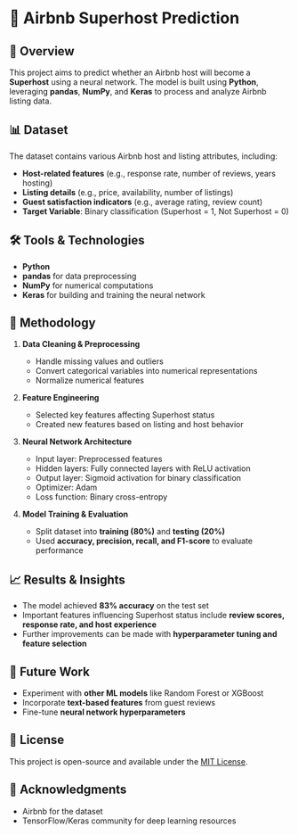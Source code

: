 # 🏡 Airbnb Superhost Prediction  

## 📌 Overview  
This project aims to predict whether an Airbnb host will become a **Superhost** using a neural network. The model is built using **Python**, leveraging **pandas**, **NumPy**, and **Keras** to process and analyze Airbnb listing data.  

## 📊 Dataset  
The dataset contains various Airbnb host and listing attributes, including:  
- **Host-related features** (e.g., response rate, number of reviews, years hosting)  
- **Listing details** (e.g., price, availability, number of listings)  
- **Guest satisfaction indicators** (e.g., average rating, review count)  
- **Target Variable**: Binary classification (Superhost = 1, Not Superhost = 0)  

## 🛠️ Tools & Technologies  
- **Python**  
- **pandas** for data preprocessing  
- **NumPy** for numerical computations  
- **Keras** for building and training the neural network  

## 🔬 Methodology  
1. **Data Cleaning & Preprocessing**  
   - Handle missing values and outliers  
   - Convert categorical variables into numerical representations  
   - Normalize numerical features  

2. **Feature Engineering**  
   - Selected key features affecting Superhost status  
   - Created new features based on listing and host behavior  

3. **Neural Network Architecture**  
   - Input layer: Preprocessed features  
   - Hidden layers: Fully connected layers with ReLU activation  
   - Output layer: Sigmoid activation for binary classification  
   - Optimizer: Adam  
   - Loss function: Binary cross-entropy  

4. **Model Training & Evaluation**  
   - Split dataset into **training (80%)** and **testing (20%)**  
   - Used **accuracy, precision, recall, and F1-score** to evaluate performance  

## 📈 Results & Insights  
- The model achieved **83% accuracy** on the test set  
- Important features influencing Superhost status include **review scores, response rate, and host experience**  
- Further improvements can be made with **hyperparameter tuning and feature selection**  

## 🔮 Future Work  
- Experiment with **other ML models** like Random Forest or XGBoost  
- Incorporate **text-based features** from guest reviews  
- Fine-tune **neural network hyperparameters**  

## 📜 License  
This project is open-source and available under the [MIT License](LICENSE).  

## 🙌 Acknowledgments  
- Airbnb for the dataset  
- TensorFlow/Keras community for deep learning resources  
